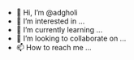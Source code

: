 - 👋 Hi, I’m @adgholi
- 👀 I’m interested in ...
- 🌱 I’m currently learning ...
- 💞️ I’m looking to collaborate on ...
- 📫 How to reach me ...

<!---
adgholi/adgholi is a ✨ special ✨ repository because its `README.md` (this file) appears on your GitHub profile.
You can click the Preview link to take a look at your changes.
--->
